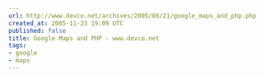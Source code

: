 ```yaml
---
url: http://www.devco.net/archives/2005/08/21/google_maps_and_php.php
created_at: 2005-11-23 19:09 UTC
published: false
title: Google Maps and PHP - www.devco.net
tags:
- google
- maps
---
```




